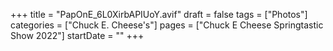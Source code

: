 +++
title = "PapOnE_6L0XirbAPIUoY.avif"
draft = false
tags = ["Photos"]
categories = ["Chuck E. Cheese's"]
pages = ["Chuck E Cheese Springtastic Show 2022"]
startDate = ""
+++
